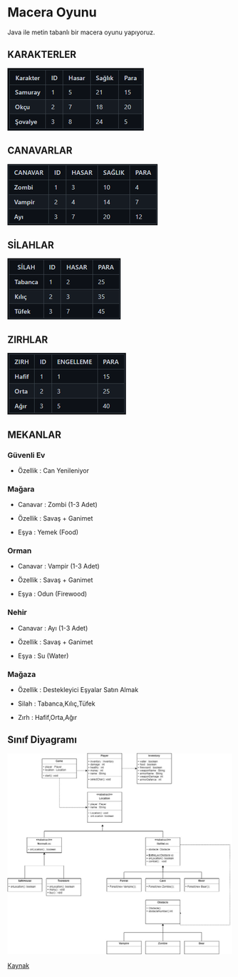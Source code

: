# Macera Oyunu

Java ile metin tabanlı bir macera oyunu yapıyoruz.

## KARAKTERLER

![Characters](/images/characters.png "Characters")

## CANAVARLAR

![Monsters](/images/monsters.png "Monsters")

## SİLAHLAR

![Weapons](/images/weapons.png "Weapons")

## ZIRHLAR

![Armors](/images/armors.png "Armors")

## MEKANLAR

### Güvenli Ev

- Özellik : Can Yenileniyor

### Mağara

- Canavar : Zombi (1-3 Adet)

- Özellik : Savaş + Ganimet

- Eşya : Yemek (Food)


### Orman

- Canavar : Vampir (1-3 Adet)

- Özellik : Savaş + Ganimet

- Eşya : Odun (Firewood)

### Nehir

- Canavar : Ayı (1-3 Adet)

- Özellik : Savaş + Ganimet

- Eşya : Su (Water)

### Mağaza

- Özellik : Destekleyici Eşyalar Satın Almak

- Silah : Tabanca,Kılıç,Tüfek

- Zırh : Hafif,Orta,Ağır

## Sınıf Diyagramı

![Class Diagram](/images/class-diagram.jpg "Class Diagram")

[Kaynak](https://academy.patika.dev/tr/courses/java-102/advgame-1)